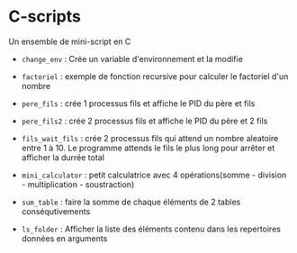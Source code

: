 # C-scripts
Un ensemble de mini-script en C

- `change_env` : Crée un variable d'environnement et la modifie
- `factoriel` : exemple de fonction recursive pour calculer le factoriel
 d'un nombre

- `pere_fils` : crée 1 processus fils et affiche le PID du père et fils

- `pere_fils2` : crée 2 processus fils et affiche le PID du père et 2 fils

- `fils_wait_fils` : crée 2 processus fils qui attend un nombre aleatoire 
entre 1 à 10. Le programme attends le fils le plus long pour arrêter et 
afficher la durrée total

- `mini_calculator` : petit calculatrice avec 4 opérations(somme - division -
 multiplication - soustraction)

- `sum_table` : faire la somme de chaque éléments de 2 tables conséqutivements 

- `ls_folder` : Afficher la liste des éléments contenu dans les repertoires 
données en arguments